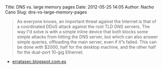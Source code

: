 Title: DNS vs. large memory pages
Date: 2012-05-25 14:05
Author: Nacho Cano
Slug: dns-vs-large-memory-pages

> As everyone knows, an important threat against the Internet is that of
> a coordinated DDoS attack against the root TLD DNS servers. The way
> I”d solve is with a simple inline device that both blocks some simple
> attacks from hitting the DNS server, but which can also answer simple
> queries, offloading the main server, even if it”s failed. This can be
> done with \$2000, half for the desktop machine, and the other half for
> the dual-port 10-gig Ethernet.

- [erratasec.blogspot.com.es][]

  [erratasec.blogspot.com.es]: http://erratasec.blogspot.com.es/2012/05/dns-vs-large-memory-pages.html
    "DNS vs. large memory pages"

